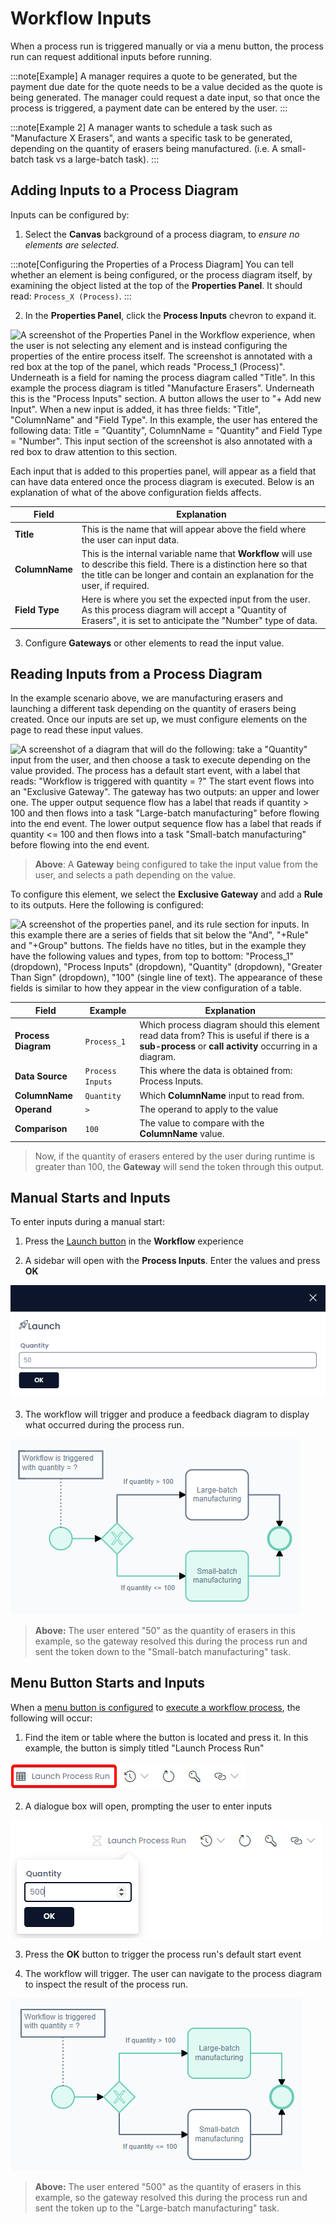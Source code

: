 # Workflow Inputs

When a process run is triggered manually or via a menu button, the process run can request additional inputs before running.

:::note[Example]
A manager requires a quote to be generated, but the payment due date for the quote needs to be a value decided as the quote is being generated. The manager could request a date input, so that once the process is triggered, a payment date can be entered by the user.
:::

:::note[Example 2]
A manager wants to schedule a task such as "Manufacture X Erasers", and wants a specific task to be generated, depending on the quantity of erasers being manufactured. (i.e. A small-batch task vs a large-batch task).
:::

## Adding Inputs to a Process Diagram

Inputs can be configured by:

1. Select the **Canvas** background of a process diagram, to *ensure no elements are selected*.

:::note[Configuring the Properties of a Process Diagram]
You can tell whether an element is being configured, or the process diagram itself, by examining the object listed at the top of the **Properties Panel**. It should read: `Process_X (Process)`.
:::

2. In the **Properties Panel**, click the **Process Inputs** chevron to expand it.

![A screenshot of the Properties Panel in the Workflow experience, when the user is not selecting any element and is instead configuring the properties of the entire process itself. The screenshot is annotated with a red box at the top of the panel, which reads "Process_1 (Process)". Underneath is a field for naming the process diagram called "Title". In this example the process diagram is titled "Manufacture Erasers". Underneath this is the "Process Inputs" section. A button allows the user to "+ Add new Input". When a new input is added, it has three fields: "Title", "ColumnName" and "Field Type". In this example, the user has entered the following data: `Title = "Quantity"`, `ColumnName = "Quantity"` and `Field Type = "Number"`. This input section of the screenshot is also annotated with a red box to draw attention to this section.](<Process Input Setup.png>)

Each input that is added to this properties panel, will appear as a field that can have data entered once the process diagram is executed. Below is an explanation of what of the above configuration fields affects.

| Field | Explanation |
| --- | --- |
| **Title** | This is the name that will appear above the field where the user can input data. |
| **ColumnName** | This is the internal variable name that **Workflow** will use to describe this field. There is a distinction here so that the title can be longer and contain an explanation for the user, if required. |
| **Field Type** | Here is where you set the expected input from the user. As this process diagram will accept a "Quantity of Erasers", it is set to anticipate the "Number" type of data. |

3. Configure **Gateways** or other elements to read the input value.

## Reading Inputs from a Process Diagram

In the example scenario above, we are manufacturing erasers and launching a different task depending on the quantity of erasers being created. Once our inputs are set up, we must configure elements on the page to read these input values.

![A screenshot of a diagram that will do the following: take a "Quantity" input from the user, and then choose a task to execute depending on the value provided. The process has a default start event, with a label that reads: "Workflow is triggered with `quantity = ?`" The start event flows into an "Exclusive Gateway". The gateway has two outputs: an upper and lower one. The upper output sequence flow has a label that reads `if quantity > 100` and then flows into a task "Large-batch manufacturing" before flowing into the end event. The lower output sequence flow has a label that reads `if quantity <= 100` and then flows into a task "Small-batch manufacturing" before flowing into the end event.](<Process Input Setup 2.png>)

> **Above**: A **Gateway** being configured to take the input value from the user, and selects a path depending on the value.

To configure this element, we select the **Exclusive Gateway** and add a **Rule** to its outputs. Here the following is configured:

![A screenshot of the properties panel, and its rule section for inputs. In this example there are a series of fields that sit below the "And", "+Rule" and "+Group" buttons. The fields have no titles, but in the example they have the following values and types, from top to bottom: "Process_1" (dropdown), "Process Inputs" (dropdown), "Quantity" (dropdown), "Greater Than Sign" (dropdown), "100" (single line of text). The appearance of these fields is similar to how they appear in the view configuration of a table.](<Process Input Setup 3.png>)

| Field | Example | Explanation |
| --- | --- | --- |
| **Process Diagram** | `Process_1` | Which process diagram should this element read data from? This is useful if there is a **sub-process** or **call activity** occurring in a diagram. |
| **Data Source** | `Process Inputs` | This where the data is obtained from: Process Inputs. |
| **ColumnName** | `Quantity` | Which **ColumnName** input to read from. |
| **Operand** | `>` | The operand to apply to the value |
| **Comparison** | `100` | The value to compare with the **ColumnName** value. |

> Now, if the quantity of erasers entered by the user during runtime is greater than 100, the **Gateway** will send the token through this output.

## Manual Starts and Inputs

To enter inputs during a manual start:

1. Press the [Launch button](</docs/Rapid/4-Keyper Manual/3-Workflow/13-executing-workflows/13-executing-workflows.md#manual-starts>) in the **Workflow** experience

2. A sidebar will open with the **Process Inputs**. Enter the values and press **OK**

![A screenshot demonstrating how inputs appear when launching a process diagram. A side panel is visible in the screenshot with the icon of a rocket ship and the title "Launch" at the top. Underneath is a single field titled "Quantity". The user has input the value "50" into this field. Below the field is a blue button with white writing. Its label reads: "OK".](<Process Input Manual 1.png>)

3. The workflow will trigger and produce a feedback diagram to display what occurred during the process run.

![The same process diagram explained earlier: it contains a start event, an exclusive gateway, and two tasks: one for large-batch processing and the other for small-batch processing. The purpose of the image is to show how the diagram executed. The following sections are highlighted green, indicating that they were executed without error: start event, gateway, SMALL-batch manufacturing, end event, and the flow elements between these elements.](<Process Run Feedback.png>)

> **Above:** The user entered "50" as the quantity of erasers in this example, so the gateway resolved this during the process run and sent the token down to the "Small-batch manufacturing" task.

## Menu Button Starts and Inputs

When a [menu button is configured](</docs/Rapid/4-Keyper Manual/2-Designer/3-Menus/3-menu-button-configuration/3-menu-button-configuration.md>) to [execute a workflow process](</docs/Rapid/4-Keyper Manual/2-Designer/3-Menus/Menu Actions/execute-workflow-process/execute-workflow-process.md>), the following will occur:

1. Find the item or table where the button is located and press it. In this example, the button is simply titled "Launch Process Run"

![A screenshot of a button that launches a process diagram. The button has an icon of a table, and the label: "Launch Process Run". The screenshot is annotated red to highlight the location of the button.](<Process Run Menu 1.png>)

2. A dialogue box will open, prompting the user to enter inputs

![A screenshot of the small window that appears below the button. There is a field and a single button. The field has the title: "Quantity" and the user has typed the value 500 into the field. The button is blue with white writing that reads "OK". ](<Process Run Menu 2.png>)

3. Press the **OK** button to trigger the process run's default start event

4. The workflow will trigger. The user can navigate to the process diagram to inspect the result of the process run.

![The same process diagram explained earlier: it contains a start event, an exclusive gateway, and two tasks: one for large-batch processing and the other for small-batch processing. The purpose of the image is to show how the diagram executed. The following sections are highlighted green, indicating that they were executed without error: start event, gateway, LARGE-batch manufacturing, end event, and the flow elements between these elements.](<Process Run Feedback 2.png>)

> **Above:** The user entered "500" as the quantity of erasers in this example, so the gateway resolved this during the process run and sent the token up to the "Large-batch manufacturing" task.